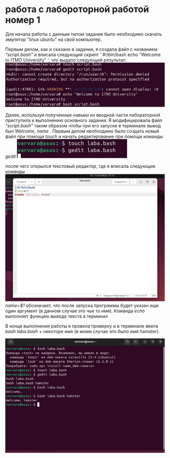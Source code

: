 # работа с лабороторной работой номер 1
Для начала работы с данным типом задания было необходимо скачать эмулятор "linux ubuntu" на свой компьютер.

Первым делом, как и сказано в задании, я создала файл с названием _"script.bash"_ и вписала следующий скрипт ' #!/bin/bash echo "Welcome to ITMO University" ', что выдало следующий результат:
![Image alt](https://github.com/patimakerr/patimakerr-in-ITMO/blob/main/лабораторная%201%20с1.JPG)

Далее, используя полученные навыки из вводной части лабораторной приступила к выполнению основного задания. Я модифицировала файл _"script.bash"_ таким образом чтобы при его запуске в терминале вывод был _Welcome, name_ .
Первым делом необходимо было создать новый файл при помощи _touch_ и начать редактирование при помощи команды _gedit
![Image alt](https://github.com/patimakerr/patimakerr-in-ITMO/blob/main/лаба1.2.JPG)_

после чего открылся текстовый редактор, где я вписала следующие команды
![Image alt](https://github.com/patimakerr/patimakerr-in-ITMO/blob/main/лаба%201.3.JPG)
_name=$1_ обозначает, что после запуска программы будет указан еще один аргумент (в данном случае это чье то имя). Команда _echo_ выполняет функцию вывода текста в терминал

В конце выполнения работы я провела проверку и в терминале ввела _bash laba.bash_ + некоторе имя (в моем случае это было имя hamster).

![Image alt](https://github.com/patimakerr/patimakerr-in-ITMO/blob/main/лаба1.4.JPG)

